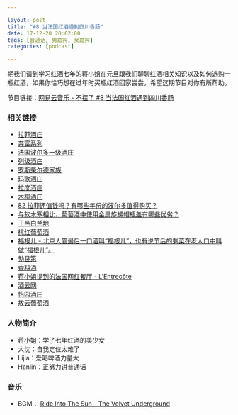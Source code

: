 ```yaml
---

layout: post
title: "#8 当法国红酒遇到四川香肠"
date: 17-12-20 20:02:00
tags: [普通话, 男嘉宾, 女嘉宾]
categories: [podcast]

---
```


期我们请到学习红酒七年的蒋小姐在元旦跟我们聊聊红酒相关知识以及如何选购一瓶红酒，如果你恰巧想在过年时买瓶红酒回家尝尝，希望这期节目对你有所帮助。

节目链接：[网易云音乐 - 不摆了 #8 当法国红酒遇到四川香肠](http://music.163.com/#/program?id=1367427866)

### 相关链接

- [拉菲酒庄](https://zh.wikipedia.org/wiki/%E6%8B%89%E8%8F%B2%E9%85%92%E5%BA%84)
- [奔富系列](http://tastespirit.com/p/27043.html)
- [法国波尔多一级酒庄](https://baike.baidu.com/item/%E6%B3%95%E5%9B%BD%E6%B3%A2%E5%B0%94%E5%A4%9A%E4%B8%80%E7%BA%A7%E9%85%92%E5%BA%84)
- [列级酒庄](https://baike.baidu.com/item/%E5%88%97%E7%BA%A7%E9%85%92%E5%BA%84/447244)
- [罗斯柴尔德家族](https://zh.wikipedia.org/wiki/%E7%BD%97%E6%96%AF%E6%9F%B4%E5%B0%94%E5%BE%B7%E5%AE%B6%E6%97%8F)
- [玛歌酒庄](https://zh.wikipedia.org/wiki/%E7%91%AA%E6%AD%8C%E9%85%92%E8%8E%8A)
- [拉度酒庄](https://zh.wikipedia.org/wiki/%E6%8B%89%E5%BA%A6%E9%85%92%E5%BA%84)
- [木桐酒庄](https://zh.wikipedia.org/wiki/%E6%9C%A8%E6%A1%90%E9%85%92%E5%BA%84)
- [82 拉菲还值钱吗？有哪些年份的波尔多值得购买？](https://zhuanlan.zhihu.com/p/29952972)
- [与软木塞相比，葡萄酒中使用金属旋螺帽瓶盖有哪些优劣？](https://www.zhihu.com/question/22487849)
- [干邑白兰地](https://zh.wikipedia.org/wiki/%E5%B9%B2%E9%82%91%E7%99%BD%E8%98%AD%E5%9C%B0)
- [桃红葡萄酒](https://zh.wikipedia.org/wiki/%E6%A1%83%E7%BA%A2%E8%91%A1%E8%90%84%E9%85%92)
- [福根儿 - 北京人管最后一口酒叫“福根儿”，也有说节后的剩菜在老人口中叫做“福根儿”。]()
- [勃艮第](https://zh.wikipedia.org/wiki/%E5%8B%83%E8%89%AE%E7%AC%AC)
- [香料酒](https://zh.wikipedia.org/wiki/%E9%A6%99%E6%96%99%E9%85%92)
- [蒋小姐提到的法国网红餐厅 - L'Entrecôte](http://www.entrecote.fr/)
- [酒云网](http://www.wineyun.com/)
- [怡园酒庄](http://www.grace-vineyard.com/)
- [敖云葡萄酒](https://www.lvmh.cn/%E6%97%97%E4%B8%8B%E5%93%81%E7%89%8C/%E8%91%A1%E8%90%84%E9%85%92%E5%8F%8A%E7%83%88%E9%85%92/%E6%95%96%E4%BA%91/)

### 人物简介

- 蒋小姐：学了七年红酒的美少女
- 大沈：自我定位太难了
- Lijia：爱喝啤酒力量大
- Hanlin：正努力讲普通话

### 音乐

- BGM： [Ride Into The Sun - The Velvet Underground](http://music.163.com/#/song?id=19537548)